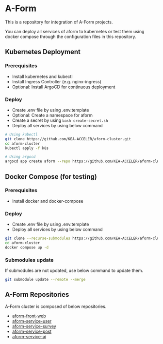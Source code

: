 # A-Form

This is a repository for integration of A-Form projects.

You can deploy all services of aform to kubernetes or test them using docker compose through the configuration files in this repository.

## Kubernetes Deployment

### Prerequisites

- Install kubernetes and kubectl
- Install Ingress Controller (e.g. nginx-ingress)
- Optional: Install ArgoCD for continuous deployment

### Deploy

- Create .env file by using .env.template
- Optional: Create a namespace for aform
- Create a secret by using `bash create-secret.sh`
- Deploy all services by using below command
    
```bash
# Using kubectl
git clone https://github.com/KEA-ACCELER/aform-cluster.git
cd aform-cluster
kubectl apply -f k8s

# Using argocd
argocd app create aform --repo https://github.com/KEA-ACCELER/aform-cluster.git --path k8s --dest-server https://kubernetes.default.svc --dest-namespace default
```

## Docker Compose (for testing)

### Prerequisites

- Install docker and docker-compose

### Deploy

- Create .env file by using .env.template
- Deploy all services by using below command

```bash
git clone --recurse-submodules https://github.com/KEA-ACCELER/aform-cluster.git
cd aform-cluster
docker compose up -d
```

### Submodules update

If submodules are not updated, use below command to update them.

```bash
git submodule update --remote --merge
```

## A-Form Repositories

A-Form cluster is composed of below repositories.

- [aform-front-web](https://github.com/KEA-ACCELER/aform-front-web.git)
- [aform-service-user](https://github.com/KEA-ACCELER/aform-service-user.git)
- [aform-service-survey](https://github.com/KEA-ACCELER/aform-service-survey.git)
- [aform-service-post](https://github.com/KEA-ACCELER/aform-service-post.git)
- [aform-service-ai](https://github.com/KEA-ACCELER/aform-service-ai.git)
